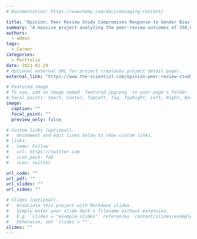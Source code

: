 ```yaml
---
# Documentation: https://wowchemy.com/docs/managing-content/

title: "Opinion: Peer Review Study Compromises Response to Gender Bias"
summary: "A massive project analyzing the peer-review outcomes of 350,000 manuscripts from 145 journals found no evidence of gender bias following manuscript submission. I published a similar, though smaller-scale, study that analyzed the peer-review outcomes from 108,000 manuscript submissions to 13 ASM journals. Both projects analyzed six years’ worth of submission data but came to different conclusions."
authors: 
  - admin
tags: 
  - Career
categories: 
  - Portfolio
date: 2021-01-29
# Optional external URL for project (replaces project detail page).
external_link: "https://www.the-scientist.com/opinion-peer-review-study-compromises-response-to-gender-bias-68401"

# Featured image
# To use, add an image named `featured.jpg/png` to your page's folder.
# Focal points: Smart, Center, TopLeft, Top, TopRight, Left, Right, BottomLeft, Bottom, BottomRight.
image:
  caption: ""
  focal_point: ""
  preview_only: false

# Custom links (optional).
#   Uncomment and edit lines below to show custom links.
# links:
# - name: Follow
#   url: https://twitter.com
#   icon_pack: fab
#   icon: twitter

url_code: ""
url_pdf: ""
url_slides: ""
url_video: ""

# Slides (optional).
#   Associate this project with Markdown slides.
#   Simply enter your slide deck's filename without extension.
#   E.g. `slides = "example-slides"` references `content/slides/example-slides.md`.
#   Otherwise, set `slides = ""`.
slides: ""
---
```

